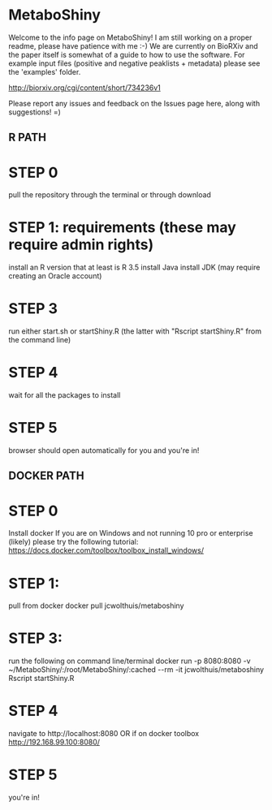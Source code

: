 # MetaboShiny
Welcome to the info page on MetaboShiny! I am still working on a proper readme, please have patience with me :-)
We are currently on BioRXiv and the paper itself is somewhat of a guide to how to use the software.
For example input files (positive and negative peaklists + metadata) please see the 'examples' folder.

http://biorxiv.org/cgi/content/short/734236v1

Please report any issues and feedback on the Issues page here, along with suggestions! =)
## R PATH ##
# STEP 0
pull the repository through the terminal or through download
# STEP 1: requirements (these may require admin rights)
install an R version that at least is R 3.5
install Java 
install JDK (may require creating an Oracle account)
# STEP 3
run either start.sh or startShiny.R (the latter with "Rscript startShiny.R" from the command line)
# STEP 4
wait for all the packages to install 
# STEP 5
browser should open automatically for you and you're in!

## DOCKER PATH ##
# STEP 0
Install docker
If you are on Windows and not running 10 pro or enterprise (likely) please try the following tutorial:
https://docs.docker.com/toolbox/toolbox_install_windows/
# STEP 1:
pull from docker
docker pull jcwolthuis/metaboshiny
# STEP 3:
run the following on command line/terminal
docker run -p 8080:8080 -v ~/MetaboShiny/:/root/MetaboShiny/:cached --rm -it jcwolthuis/metaboshiny Rscript startShiny.R
# STEP 4
navigate to http://localhost:8080 OR if on docker toolbox http://192.168.99.100:8080/
# STEP 5
you're in!
